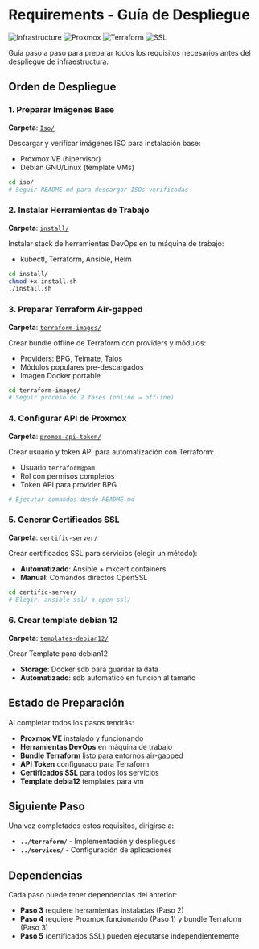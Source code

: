# Requirements - Guía de Despliegue

![Infrastructure](https://img.shields.io/badge/Infrastructure-Setup-4B8BBE?style=for-the-badge)
![Proxmox](https://img.shields.io/badge/Proxmox-VE-E52F1F?style=for-the-badge&logo=proxmox&logoColor=white)
![Terraform](https://img.shields.io/badge/Terraform-Ready-7B42BC?style=for-the-badge&logo=terraform&logoColor=white)
![SSL](https://img.shields.io/badge/SSL_Certificates-Generated-28a745?style=for-the-badge)

Guía paso a paso para preparar todos los requisitos necesarios antes del despliegue de infraestructura.

## Orden de Despliegue

### 1. Preparar Imágenes Base
**Carpeta**: [`Iso/`](./Iso/)

Descargar y verificar imágenes ISO para instalación base:
- Proxmox VE (hipervisor)
- Debian GNU/Linux (template VMs)

```bash
cd iso/
# Seguir README.md para descargar ISOs verificadas
```

### 2. Instalar Herramientas de Trabajo
**Carpeta**: [`install/`](./install/)

Instalar stack de herramientas DevOps en tu máquina de trabajo:
- kubectl, Terraform, Ansible, Helm

```bash
cd install/
chmod +x install.sh
./install.sh
```

### 3. Preparar Terraform Air-gapped
**Carpeta**: [`terraform-images/`](./terraform-images/)

Crear bundle offline de Terraform con providers y módulos:
- Providers: BPG, Telmate, Talos
- Módulos populares pre-descargados
- Imagen Docker portable

```bash
cd terraform-images/
# Seguir proceso de 2 fases (online → offline)
```

### 4. Configurar API de Proxmox
**Carpeta**: [`promox-api-token/`](./promox-api-token/)

Crear usuario y token API para automatización con Terraform:
- Usuario `terraform@pam`
- Rol con permisos completos
- Token API para provider BPG

```bash
# Ejecutar comandos desde README.md
```

### 5. Generar Certificados SSL
**Carpeta**: [`certific-server/`](./certific-server/)

Crear certificados SSL para servicios (elegir un método):
- **Automatizado**: Ansible + mkcert containers
- **Manual**: Comandos directos OpenSSL

```bash
cd certific-server/
# Elegir: ansible-ssl/ o open-ssl/
```

### 6. Crear template debian 12
**Carpeta**: [`templates-debian12/`](./templates-debian12/)

Crear Template para debian12 
- **Storage**: Docker sdb para guardar la data
- **Automatizado**: sdb automatico en funcion al tamaño

## Estado de Preparación

Al completar todos los pasos tendrás:

-  **Proxmox VE** instalado y funcionando
-  **Herramientas DevOps** en máquina de trabajo
-  **Bundle Terraform** listo para entornos air-gapped
-  **API Token** configurado para Terraform
-  **Certificados SSL** para todos los servicios
-  **Template debia12** templates para vm

## Siguiente Paso

Una vez completados estos requisitos, dirigirse a:
- **`../terraform/`** - Implementación y despliegues
- **`../services/`** - Configuración de aplicaciones

## Dependencias

Cada paso puede tener dependencias del anterior:
- **Paso 3** requiere herramientas instaladas (Paso 2)
- **Paso 4** requiere Proxmox funcionando (Paso 1) y bundle Terraform (Paso 3)
- **Paso 5** (certificados SSL) pueden ejecutarse independientemente
